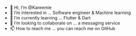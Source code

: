 - 👋 Hi, I’m @Kareemie
- 👀 I’m interested in ... Software engineer & Machine learning 
- 🌱 I’m currently learning ... Flutter & Dart
- 💞️ I’m looking to collaborate on ... a messaging service 
- 📫 How to reach me ...  you can reach me on GitHub

<!---
Kareemie/Kareemie is a ✨ special ✨ repository because its `README.md` (this file) appears on your GitHub profile.
You can click the Preview link to take a look at your changes.
--->
